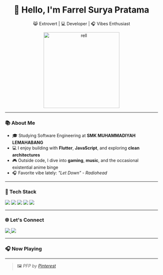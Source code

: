 
<h1 align="center">👋 Hello, I'm Farrel Surya Pratama</h1>
<p align="center">😹 Extrovert | 💻 Developer | 🎧 Vibes Enthusiast</p>

<p align="center">
  <img src="https://i.imgur.com/2L6xYZc.jpg" width="250" alt="rell"/>
</p>

---

### 📚 About Me

- 🎓 Studying Software Engineering at **SMK MUHAMMADIYAH LEMAHABANG**
- 💻 I enjoy building with **Flutter**, **JavaScript**, and exploring **clean architectures**
- 🎮 Outside code, I dive into **gaming**, **music**, and the occasional existential anime binge
- 🎧 Favorite vibe lately: _"Let Down" - Radiohead_

---

### 🚀 Tech Stack
<p>
  <img src="https://img.shields.io/badge/Dart-0175C2?style=for-the-badge&logo=dart&logoColor=white"/>
  <img src="https://img.shields.io/badge/Flutter-02569B?style=for-the-badge&logo=flutter&logoColor=white"/>
  <img src="https://img.shields.io/badge/JavaScript-F7DF1E?style=for-the-badge&logo=javascript&logoColor=black"/>
  <img src="https://img.shields.io/badge/Java-007396?style=for-the-badge&logo=java&logoColor=white"/>
  <img src="https://img.shields.io/badge/HTML-E34F26?style=for-the-badge&logo=html5&logoColor=white"/>
</p>

---

### 🌐 Let's Connect
<p>
  <a href="https://instagram.com/rel_zxlye" target="_blank">
    <img src="https://img.shields.io/badge/Instagram-E4405F?style=for-the-badge&logo=instagram&logoColor=white"/>
  </a>
  <a href="mailto:relufavcore@gmail.com">
    <img src="https://img.shields.io/badge/Gmail-D14836?style=for-the-badge&logo=gmail&logoColor=white"/>
  </a>
</p>

---

### 🎧 Now Playing


---

> 🖼️ *PFP by [Pinterest](https://pin.it/SDnqG4z1t)*

